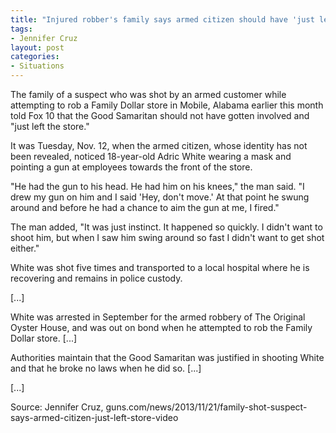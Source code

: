 ```yaml
---
title: "Injured robber's family says armed citizen should have 'just left the store'"
tags:
- Jennifer Cruz
layout: post
categories:
- Situations
---
```


The family of a suspect who was shot by an armed customer while attempting to rob a Family Dollar store in Mobile, Alabama earlier this month told Fox 10 that the Good Samaritan should not have gotten involved and "just left the store."

It was Tuesday, Nov. 12, when the armed citizen, whose identity has not been revealed, noticed 18-year-old Adric White wearing a mask and pointing a gun at employees towards the front of the store.

"He had the gun to his head. He had him on his knees," the man said. "I drew my gun on him and I said 'Hey, don't move.' At that point he swung around and before he had a chance to aim the gun at me, I fired."

The man added, "It was just instinct. It happened so quickly. I didn't want to shoot him, but when I saw him swing around so fast I didn't want to get shot either."

White was shot five times and transported to a local hospital where he is recovering and remains in police custody.

\[...\]

White was arrested in September for the armed robbery of The Original Oyster House, and was out on bond when he attempted to rob the Family Dollar store. \[...\]

Authorities maintain that the Good Samaritan was justified in shooting White and that he broke no laws when he did so. \[...\]

\[...\]

Source: Jennifer Cruz, guns.com/news/2013/11/21/family-shot-suspect-says-armed-citizen-just-left-store-video
